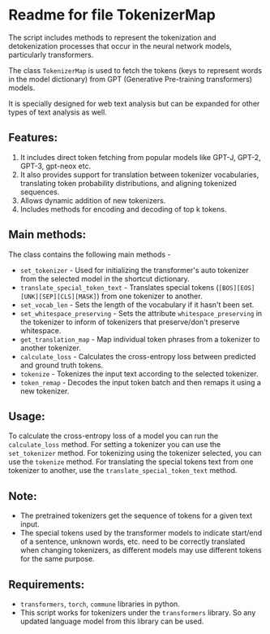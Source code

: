 # Readme for file TokenizerMap

The script includes methods to represent the tokenization and detokenization processes that occur in the neural network models, particularly transformers.

The class `TokenizerMap` is used to fetch the tokens (keys to represent words in the model dictionary) from GPT (Generative Pre-training transformers) models. 

It is specially designed for web text analysis but can be expanded for other types of text analysis as well.

## Features:
1. It includes direct token fetching from popular models like GPT-J, GPT-2, GPT-3, gpt-neox etc.
2. It also provides support for translation between tokenizer vocabularies, translating token probability distributions, and aligning tokenized sequences.
3. Allows dynamic addition of new tokenizers.
4. Includes methods for encoding and decoding of top k tokens.

## Main methods:
The class contains the following main methods -

- `set_tokenizer` - Used for initializing the transformer's auto tokenizer from the selected model in the shortcut dictionary.
- `translate_special_token_text` - Translates special tokens (`[BOS][EOS][UNK][SEP][CLS][MASK]`) from one tokenizer to another.
- `set_vocab_len` - Sets the length of the vocabulary if it hasn't been set. 
- `set_whitespace_preserving` - Sets the attribute `whitespace_preserving` in the tokenizer to inform of tokenizers that preserve/don't preserve whitespace.
- `get_translation_map` - Map individual token phrases from a tokenizer to another tokenizer.
- `calculate_loss` - Calculates the cross-entropy loss between predicted and ground truth tokens.
- `tokenize` - Tokenizes the input text according to the selected tokenizer. 
- `token_remap` - Decodes the input token batch and then remaps it using a new tokenizer.

## Usage:
To calculate the cross-entropy loss of a model you can run the `calculate_loss` method. 
For setting a tokenizer you can use the `set_tokenizer` method. 
For tokenizing using the tokenizer selected, you can use the `tokenize` method. 
For translating the special tokens text from one tokenizer to another, use the `translate_special_token_text` method. 
   
## Note:
- The pretrained tokenizers get the sequence of tokens for a given text input. 
- The special tokens used by the transformer models to indicate start/end of a sentence, unknown words, etc. need to be correctly translated when changing tokenizers, as different models may use different tokens for the same purpose. 

## Requirements:
- `transformers`, `torch`, `commune` libraries in python.
- This script works for tokenizers under the `transformers` library. So any updated language model from this library can be used.
